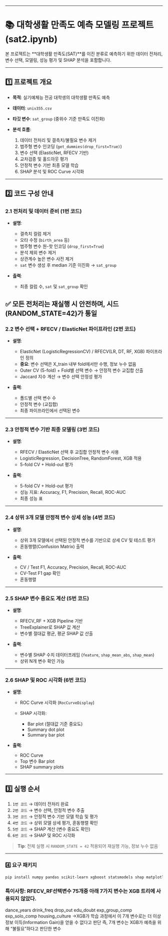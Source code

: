 
---

# 📚 대학생활 만족도 예측 모델링 프로젝트(sat2.ipynb)

본 프로젝트는 \*\*대학생활 만족도(SAT)\*\*를 이진 분류로 예측하기 위한 데이터 전처리, 변수 선택, 모델링, 성능 평가 및 SHAP 분석을 포함합니다.

---

## 1️⃣ 프로젝트 개요

* **목적**: 실기예체능 전공 대학생의 대학생활 만족도 예측
* **데이터**: `univ355.csv`
* **타깃 변수**: `sat_group` (중위수 기준 만족도 이진화)
* **분석 흐름**:

  1. 데이터 전처리 및 결측치/불필요 변수 제거
  2. 범주형 변수 인코딩 (`get_dummies(drop_first=True)`)
  3. 변수 선택 (ElasticNet, RFECV 기반)
  4. 교차검증 및 홀드아웃 평가
  5. 안정적 변수 기반 최종 모델 학습
  6. SHAP 분석 및 ROC Curve 시각화

---

## 2️⃣ 코드 구성 안내

### 2.1 전처리 및 데이터 준비 (1번 코드)

* **설명**:

  * 결측치 컬럼 제거
  * 오타 수정 (`birth_area` 등)
  * 범주형 변수 원-핫 인코딩 (`drop_first=True`)
  * 분석 제외 변수 제거
  * 상관계수 높은 변수 사전 제거
  * `sat` 변수 생성 후 median 기준 이진화 → `sat_group`
* **출력**:

  * 최종 컬럼 수, `sat` 및 `sat_group` 확인

✅ 모든 전처리는 재실행 시 안전하며, 시드(RANDOM_STATE=42)가 통일
---

### 2.2 변수 선택 + RFECV / ElasticNet 파이프라인 (2번 코드)

* **설명**:

  * ElasticNet (LogisticRegressionCV) / RFECV(LR, DT, RF, XGB) 파이프라인 정의
  * **중요**: 변수 선택은 X\_train 내부 fold에서만 수행, 정보 누수 없음
  * Outer CV (5-fold) + Fold별 선택 변수 → 안정적 변수 교집합 산출
  * Jaccard 지수 계산 → 변수 선택 안정성 평가
* **출력**:

  * 폴드별 선택 변수 수
  * 안정적 변수 (교집합)
  * 최종 파이프라인에서 선택된 변수

---

### 2.3 안정적 변수 기반 최종 모델링 (3번 코드)

* **설명**:

  * RFECV / ElasticNet 선택 후 교집합 안정적 변수 사용
  * LogisticRegression, DecisionTree, RandomForest, XGB 적용
  * 5-fold CV + Hold-out 평가
* **출력**:

  * 5-fold CV + Hold-out 평가
  * 성능 지표: Accuracy, F1, Precision, Recall, ROC-AUC
  * 최종 성능 표

---

### 2.4 상위 3개 모델 안정적 변수 상세 성능 (4번 코드)

* **설명**:

  * 상위 3개 모델에서 선택된 안정적 변수를 기반으로 상세 CV 및 테스트 평가
  * 혼동행렬(Confusion Matrix) 출력
* **출력**:

  * CV / Test F1, Accuracy, Precision, Recall, ROC-AUC
  * CV-Test F1 gap 확인
  * 혼동행렬

---

### 2.5 SHAP 변수 중요도 계산 (5번 코드)

* **설명**:

  * RFECV\_RF + XGB Pipeline 기반
  * TreeExplainer로 SHAP 값 계산
  * 변수별 절대값 평균, 평균 SHAP 값 산출
* **출력**:

  * 변수별 SHAP 수치 데이터프레임 (`feature`, `shap_mean_abs`, `shap_mean`)
  * 상위 N개 변수 확인 가능

---

### 2.6 SHAP 및 ROC 시각화 (6번 코드)

* **설명**:

  * ROC Curve 시각화 (`RocCurveDisplay`)
  * SHAP 시각화:

    * Bar plot (절대값 기준 중요도)
    * Summary dot plot
    * Summary bar plot
* **출력**:

  * ROC Curve
  * Top 변수 Bar plot
  * SHAP summary plots

---

## 3️⃣ 실행 순서

1. `1번 코드` → 데이터 전처리 완료
2. `2번 코드` → 변수 선택, 안정적 변수 추출
3. `3번 코드` → 안정적 변수 기반 모델 학습 및 평가
4. `4번 코드` → 상위 모델 상세 평가, 혼동행렬 확인
5. `5번 코드` → SHAP 계산 (변수 중요도 확인)
6. `6번 코드` → SHAP 및 ROC 시각화

> **Tip**: 전체 실행 시 `RANDOM_STATE = 42` 적용되어 재실행 가능, 정보 누수 없음

---

### 4️⃣ 요구 패키지

```bash
pip install numpy pandas scikit-learn xgboost statsmodels shap matplotlib
```

### 특이사항: RFECV_RF선택변수 75개중 아래 7가지 변수는 XGB 트리에 사용되지 않았다. 

dance_years
drink_freq
drop_out
edu_doubt
exp_group_comp
exp_solo_comp
housing_culture 
->XGB가 학습 과정에서 이 7개 변수로는 더 이상 정보 이득(Information Gain)을 얻을 수 없다고 판단
 즉, 7개 변수는 XGB가 예측을 위해 “불필요”하다고 판단한 변수
